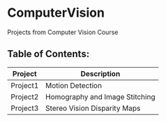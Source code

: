 # ComputerVision
Projects from Computer Vision Course

## Table of Contents:
| Project                          | Description                            |
|----------------------------------|----------------------------------------|
|   Project1                       | Motion Detection                       |
|   Project2                       | Homography and Image Stitching         |
|  Project3                        | Stereo Vision Disparity Maps           | 


